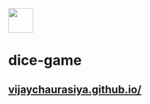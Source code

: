 <div>
  <img src="dicegame.jpg" style="width:50px; height:50px">
  <h1>dice-game</h1>
  <p><a href="https://vijaychaurasiya.github.io/dice-game/"><h2>vijaychaurasiya.github.io/</h2></a></p>
  </div>
